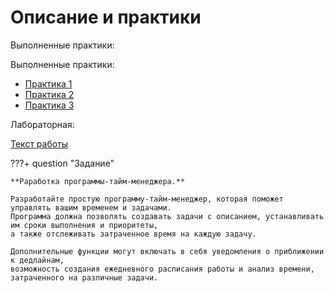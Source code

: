# Описание и практики

Выполненные практики:

Выполненные практики:

* [Практика 1](https://github.com/azarenkovgd/ITMO_ICT_WebDevelopment_2023-2024)
* [Практика 2](https://github.com/azarenkovgd/ITMO_ICT_WebDevelopment_2023-2024)
* [Практика 3](https://github.com/azarenkovgd/ITMO_ICT_WebDevelopment_2023-2024)

Лабораторная:

<a href="https://rendex85.github.io/WebDevelopmentLabsDocs/lr2/lr2/" class="external-link" target="_blank">Текст работы</a>


???+ question "Задание"

    **Раработка программы-тайм-менеджера.**

    Разработайте простую программу-тайм-менеджер, которая поможет управлять вашим временем и задачами. 
    Программа должна позволять создавать задачи с описанием, устанавливать им сроки выполнения и приоритеты, 
    а также отслеживать затраченное время на каждую задачу.
    
    Дополнительные функции могут включать в себя уведомления о приближении к дедлайнам, 
    возможность создания ежедневного расписания работы и анализ времени, затраченного на различные задачи.
